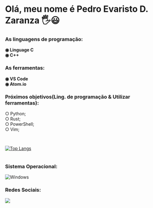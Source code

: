 # Olá, meu nome é Pedro Evaristo D. Zaranza 🖐️😃

### As linguagens de programação:
**◉ Linguage C**
<br/>
**◉ C++**
<br/>

### As ferramentas:

**◉ VS Code**
<br/>
**◉ Atom.io**
<br/>

### Próximos objetivos(Ling. de programação & Utilizar ferramentas):
○ Python;
<br/>
○ Rust;
<br/>
○ PowerShell;
<br/>
○ Vim;


<br/>

[![Top Langs](https://github-readme-stats.vercel.app/api/top-langs/?username=pedroevaristo&layout=compact)](https://github.com/anuraghazra/github-readme-stats)
<br/>
<br/>
### Sistema Operacional:
![Windows](https://img.shields.io/badge/Windows-0078D6?style=for-the-badge&logo=windows&logoColor=white)
### Redes Sociais: 
<div>
 <a href="https://twitter.com/PedroEv59410240" target =" blank"><img src = "https://img.shields.io/badge/Twitter-1DA1F2?style=for-the-badge&logo=twitter&logoColor=white" target= "blank"></a>
</div>
